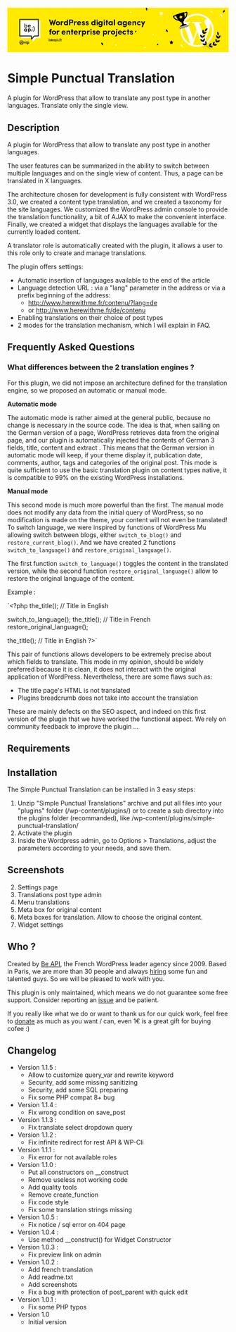 <a href="https://beapi.fr">![Be API Github Banner](.github/banner-github.png)</a>

# Simple Punctual Translation

A plugin for WordPress that allow to translate any post type in another languages. Translate only the single view.

## Description

A plugin for WordPress that allow to translate any post type in another languages.

The user features can be summarized in the ability to switch between multiple languages and on the single view of content. Thus, a page can be translated in X languages.

The architecture chosen for development is fully consistent with WordPress 3.0, we created a content type translation, and we created a taxonomy for the site languages.
We customized the WordPress admin console to provide the translation functionality, a bit of AJAX to make the convenient interface. Finally, we created a widget that displays the languages available for the currently loaded content.

A translator role is automatically created with the plugin, it allows a user to this role only to create and manage translations.

The plugin offers settings:

* Automatic insertion of languages available to the end of the article
* Language detection URL : via a "lang" parameter in the address or via a prefix beginning of the address:
    * http://www.herewithme.fr/contenu/?lang=de
    * or http://www.herewithme.fr/de/contenu
* Enabling translations on their choice of post types
* 2 modes for the translation mechanism, which I will explain in FAQ.

## Frequently Asked Questions

### What differences between the 2 translation engines ?

For this plugin, we did not impose an architecture defined for the translation engine, so we proposed an automatic or manual mode.

**Automatic mode**

The automatic mode is rather aimed at the general public, because no change is necessary in the source code. The idea is that, when sailing on the German version of a page, WordPress retrieves data from the original page, and our plugin is automatically injected the contents of German 3 fields, title, content and extract .
This means that the German version in automatic mode will keep, if your theme display it, publication date, comments, author, tags and categories of the original post.
This mode is quite sufficient to use the basic translation plugin on content types native, it is compatible to 99% on the existing WordPress installations.

**Manual mode**

This second mode is much more powerful than the first. The manual mode does not modify any data from the initial query of WordPress, so no modification is made on the theme, your content will not even be translated! To switch language, we were inspired by functions of WordPress Mu allowing switch between blogs, either `switch_to_blog()` and `restore_current_blog()`.
And we have created 2 functions `switch_to_language()` and `restore_original_language()`.

The first function `switch_to_language()` toggles the content in the translated version, while the second function `restore_original_language()` allow to restore the original language of the content.

Example :

`<?php
the_title(); // Title in English

switch_to_language();
the_title(); // Title in French
restore_original_language();

the_title(); // Title in English
?>`

This pair of functions allows developers to be extremely precise about which fields to translate. This mode in my opinion, should be widely preferred because it is clean, it does not interact with the original application of WordPress. Nevertheless, there are some flaws such as:

* The title page's HTML is not translated
* Plugins breadcrumb does not take into account the translation

These are mainly defects on the SEO aspect, and indeed on this first version of the plugin that we have worked the functional aspect. We rely on community feedback to improve the plugin ...

## Requirements

## Installation

The Simple Punctual Translation can be installed in 3 easy steps:

1. Unzip "Simple Punctual Translations" archive and put all files into your "plugins" folder (/wp-content/plugins/) or to create a sub directory into the plugins folder (recommanded), like /wp-content/plugins/simple-punctual-translation/
2. Activate the plugin
3. Inside the Wordpress admin, go to Options > Translations, adjust the parameters according to your needs, and save them.

## Screenshots

2. Settings page
3. Translations post type admin
4. Menu translations
5. Meta box for original content
6. Meta boxes for translation. Allow to choose the original content.
7. Widget settings

## Who ?

Created by [Be API](https://beapi.fr), the French WordPress leader agency since 2009. Based in Paris, we are more than 30 people and always [hiring](https://beapi.workable.com) some fun and talented guys. So we will be pleased to work with you.

This plugin is only maintained, which means we do not guarantee some free support. Consider reporting an [issue](#issues--features-request--proposal) and be patient.

If you really like what we do or want to thank us for our quick work, feel free to [donate](https://www.paypal.me/BeAPI) as much as you want / can, even 1€ is a great gift for buying cofee :)


## Changelog

* Version 1.1.5 :
  * Allow to customize query_var and rewrite keyword
  * Security, add some missing sanitizing
  * Security, add some SQL preparing
  * Fix some PHP compat 8+ bug
* Version 1.1.4 :
  * Fix wrong condition on save_post
* Version 1.1.3 :
  * Fix translate select dropdown query
* Version 1.1.2 :
  * Fix infinite redirect for rest API & WP-Cli
* Version 1.1.1 :
  * Fix error for not available roles
* Version 1.1.0 :
  * Put all constructors on __construct
  * Remove useless not working code
  * Add quality tools
  * Remove create_function
  * Fix code style
  * Fix some translation strings missing
* Version 1.0.5 :
  * Fix notice / sql error on 404 page
* Version 1.0.4 :
  * Use method __construct() for Widget Constructor
* Version 1.0.3 :
  * Fix preview link on admin
* Version 1.0.2 :
  * Add french translation
  * Add readme.txt
  * Add screenshots
  * Fix a bug with protection of post_parent with quick edit
* Version 1.0.1 :
  * Fix some PHP typos
* Version 1.0
  * Initial version
  